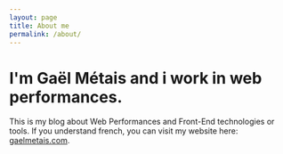 ```yaml
---
layout: page
title: About me
permalink: /about/
---
```


I'm Gaël Métais and i work in web performances.
===============================================

This is my blog about Web Performances and Front-End technologies or tools.
If you understand french, you can visit my website here: [gaelmetais.com][gaelmetais.com].


[gaelmetais.com]:   http://www.gaelmetais.com
